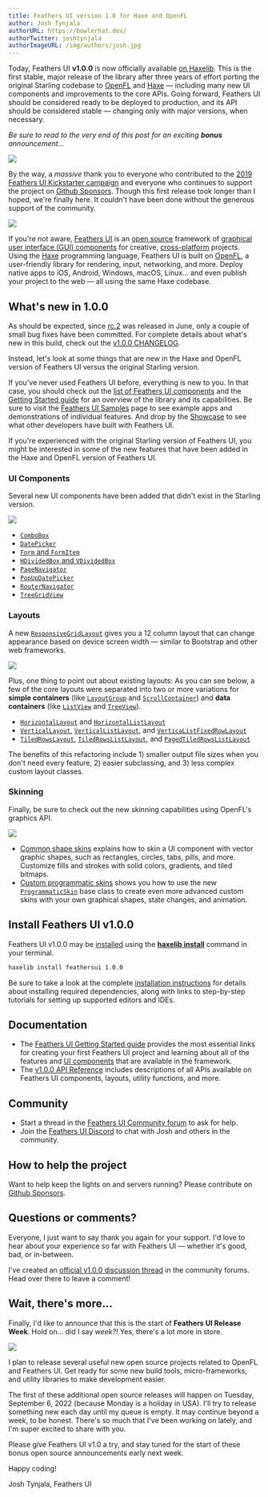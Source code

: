 ```yaml
---
title: Feathers UI version 1.0 for Haxe and OpenFL
author: Josh Tynjala
authorURL: https://bowlerhat.dev/
authorTwitter: joshtynjala
authorImageURL: /img/authors/josh.jpg
---
```


Today, Feathers UI **v1.0.0** is now officially available [on Haxelib](https://lib.haxe.org/p/feathersui). This is the first stable, major release of the library after three years of effort porting the original Starling codebase to [OpenFL](https://openfl.org/) and [Haxe](https://haxe.org) — including many new UI components and improvements to the core APIs. Going forward, Feathers UI should be considered ready to be deployed to production, and its API should be considered stable — changing only with major versions, when necessary.

_Be sure to read to the very end of this post for an exciting **bonus** announcement…_

<img src="/blog/img/feathers-ui-1-0-0-release.png">

By the way, a _massive_ thank you to everyone who contributed to the [2019 Feathers UI Kickstarter campaign](https://www.kickstarter.com/projects/feathersui/feathers-ui-cross-platform-components-for-haxe-and-openfl) and everyone who continues to support the project on [Github Sponsors](https://github.com/sponsors/joshtynjala). Though this first release took longer than I hoped, we're finally here. It couldn't have been done without the generous support of the community.

<a href="https://feathersui.com/samples/haxe-openfl/todomvc/" target="_blank"><img src="/blog/img/feathersui-todomvc-sample.png"></a>

If you're not aware, [Feathers UI](https://feathersui.com/) is an [open source](https://github.com/feathersui/feathersui-openfl) framework of [graphical user interface (GUI) components](https://feathersui.com/learn/haxe-openfl/ui-components) for creative, [cross-platform](https://feathersui.com/cross-platform-guis/) projects. Using the [Haxe](https://haxe.org/) programming language, Feathers UI is built on [OpenFL](https://openfl.org/), a user-friendly library for rendering, input, networking, and more. Deploy native apps to iOS, Android, Windows, macOS, Linux… and even publish your project to the web — all using the same Haxe codebase.

## What's new in 1.0.0

As should be expected, since [rc.2](https://feathersui.com/blog/2022/06/15/feathers-ui-release-candidate-2/) was released in June, only a couple of small bug fixes have been committed. For complete details about what's new in this build, check out the [v1.0.0 CHANGELOG](https://github.com/feathersui/feathersui-openfl/blob/v1.0.0/CHANGELOG.md).

Instead, let's look at some things that are new in the Haxe and OpenFL version of Feathers UI versus the original Starling version.

If you've never used Feathers UI before, everything is new to you. In that case, you should check out the [list of Feathers UI components](https://feathersui.com/learn/haxe-openfl/ui-components/) and the [Getting Started guide](https://feathersui.com/learn/haxe-openfl/getting-started) for an overview of the library and its capabilities. Be sure to visit the [Feathers UI Samples](https://feathersui.com/samples/haxe-openfl/) page to see example apps and demonstrations of individual features. And drop by the [Showcase](https://feathersui.com/showcase/) to see what other developers have built with Feathers UI.

If you're experienced with the original Starling version of Feathers UI, you might be interested in some of the new features that have been added in the Haxe and OpenFL version of Feathers UI.

### UI Components

Several new UI components have been added that didn't exist in the Starling version.

<a href="https://feathersui.com/learn/haxe-openfl/pop-up-date-picker/" target="_blank"><img src="/blog/img/feathersui-pop-up-date-picker.png"></a>

- [`ComboBox`](https://feathersui.com/learn/haxe-openfl/combo-box/)
- [`DatePicker`](https://feathersui.com/learn/haxe-openfl/date-picker/)
- [`Form` and `FormItem`](https://feathersui.com/learn/haxe-openfl/form/)
- [`HDividedBox` and `VDividedBox`](https://feathersui.com/learn/haxe-openfl/divided-box/)
- [`PageNavigator`](https://feathersui.com/learn/haxe-openfl/page-navigator/)
- [`PopUpDatePicker`](https://feathersui.com/learn/haxe-openfl/pop-up-date-picker/)
- [`RouterNavigator`](https://feathersui.com/learn/haxe-openfl/router-navigator/)
- [`TreeGridView`](https://feathersui.com/learn/haxe-openfl/tree-grid-view/)

### Layouts

A new [`ResponsiveGridLayout`](https://feathersui.com/learn/haxe-openfl/responsive-grid-layout/) gives you a 12 column layout that can change appearance based on device screen width — similar to Bootstrap and other web frameworks.

<a href="https://feathersui.com/learn/haxe-openfl/responsive-grid-layout/" target="_blank"><img src="/blog/img/feathersui-responsive-grid-layout.png"></a>

Plus, one thing to point out about existing layouts: As you can see below, a few of the core layouts were separated into two or more variations for **simple containers** (like [`LayoutGroup`](https://feathersui.com/learn/haxe-openfl/layout-group/) and [`ScrollContainer`](https://feathersui.com/learn/haxe-openfl/scroll-container/)) and **data containers** (like [`ListView`](https://feathersui.com/learn/haxe-openfl/list-view/) and [`TreeView`](https://feathersui.com/learn/haxe-openfl/tree-view/)).

- [`HorizontalLayout`](https://feathersui.com/learn/haxe-openfl/horizontal-layout/) and [`HorizontalListLayout`](https://feathersui.com/learn/haxe-openfl/horizontal-list-layout/)
- [`VerticalLayout`](https://feathersui.com/learn/haxe-openfl/vertical-layout/), [`VerticalListLayout`](https://feathersui.com/learn/haxe-openfl/vertical-list-layout/), and [`VerticaListFixedRowLayout`](https://feathersui.com/learn/haxe-openfl/vertical-list-fixed-row-layout/)
- [`TiledRowsLayout`](https://feathersui.com/learn/haxe-openfl/tiled-rows-layout/), [`TiledRowsListLayout`](https://feathersui.com/learn/haxe-openfl/tiled-rows-list-layout/), and [`PagedTiledRowsListLayout`](https://feathersui.com/learn/haxe-openfl/paged-tiled-rows-list-layout/)

The benefits of this refactoring include 1) smaller output file sizes when you don't need every feature, 2) easier subclassing, and 3) less complex custom layout classes.

### Skinning

Finally, be sure to check out the new skinning capabilities using OpenFL's graphics API.

<a href="https://feathersui.com/samples/haxe-openfl/custom-theme/" target="_blank"><img src="/blog/img/feathersui-custom-theme-sample.png"></a>

- [Common shape skins](https://feathersui.com/learn/haxe-openfl/shape-skins/) explains how to skin a UI component with vector graphic shapes, such as rectangles, circles, tabs, pills, and more. Customize fills and strokes with solid colors, gradients, and tiled bitmaps.
- [Custom programmatic skins](https://feathersui.com/learn/haxe-openfl/custom-programmatic-skins/) shows you how to use the new [`ProgrammaticSkin`](https://api.feathersui.com/current/feathers/skins/ProgrammaticSkin.html) base class to create even more advanced custom skins with your own graphical shapes, state changes, and animation.

## Install Feathers UI v1.0.0

Feathers UI v1.0.0 may be [installed](https://feathersui.com/learn/haxe-openfl/installation) using the [**haxelib install**](https://lib.haxe.org/documentation/using-haxelib/#install) command in your terminal.

```sh
haxelib install feathersui 1.0.0
```

Be sure to take a look at the complete [installation instructions](https://feathersui.com/learn/haxe-openfl/installation) for details about installing required dependencies, along with links to step-by-step tutorials for setting up supported editors and IDEs.

## Documentation

- The [Feathers UI Getting Started guide](https://feathersui.com/learn/haxe-openfl/getting-started) provides the most essential links for creating your first Feathers UI project and learning about all of the features and [UI components](https://feathersui.com/learn/haxe-openfl/ui-components) that are available in the framework.
- The [v1.0.0 API Reference](https://api.feathersui.com/v1.0.0/) includes descriptions of all APIs available on Feathers UI components, layouts, utility functions, and more.

## Community

- Start a thread in the [Feathers UI Community forum](https://community.feathersui.com/) to ask for help.
- Join the [Feathers UI Discord](https://discord.feathersui.com/) to chat with Josh and others in the community.

## How to help the project

Want to help keep the lights on and servers running? Please contribute on [Github Sponsors](https://github.com/sponsors/joshtynjala).

## Questions or comments?

Everyone, I just want to say thank you again for your support. I'd love to hear about your experience so far with Feathers UI — whether it's good, bad, or in-between.

I've created an [official v1.0.0 discussion thread](https://community.feathersui.com/d/96-feathers-ui-version-10-for-haxe-and-openfl) in the community forums. Head over there to leave a comment!

## Wait, there's more…

Finally, I'd like to announce that this is the start of **Feathers UI Release Week**. Hold on… did I say _week?!_ Yes, there's a lot more in store.

<img src="/blog/img/feathersui-release-week.png">

I plan to release several useful new open source projects related to OpenFL and Feathers UI. Get ready for some new build tools, micro-frameworks, and utility libraries to make development easier.

The first of these additional open source releases will happen on Tuesday, September 6, 2022 (because Monday is a holiday in USA). I'll try to release something new each day until my queue is empty. It may continue beyond a week, to be honest. There's so much that I've been working on lately, and I'm super excited to share with you.

Please give Feathers UI v1.0 a try, and stay tuned for the start of these bonus open source announcements early next week.

Happy coding!

Josh Tynjala, Feathers UI
